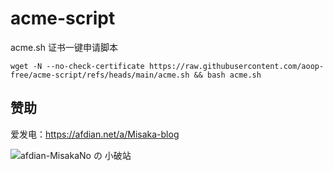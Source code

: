 # acme-script

acme.sh 证书一键申请脚本

```shell
wget -N --no-check-certificate https://raw.githubusercontent.com/aoop-free/acme-script/refs/heads/main/acme.sh && bash acme.sh
```

## 赞助

爱发电：https://afdian.net/a/Misaka-blog

![afdian-MisakaNo の 小破站](https://user-images.githubusercontent.com/122191366/211533469-351009fb-9ae8-4601-992a-abbf54665b68.jpg)
